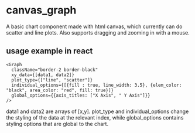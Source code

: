 # canvas_graph
A basic chart component made with html canvas, which currently can do scatter and line plots. Also supports dragging and zooming in with a mouse.


## usage example in react
```
<Graph 
  className="border-2 border-black"
  xy_data={[data1, data2]}
  plot_type={["line", "scatter"]}
  individual_options={[{fill : true, line_width: 3.5}, {elem_color: "black", area_color: "red", fill: true}]}
  global_options={{axis_titles: ["X Axis", " Y Axis"]}}
/>

```
data1 and data2 are arrays of [x,y]. plot_type and individual_options change the styling of the data at the relevant index, while global_options contains styling options that are global to the chart.
